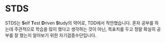 # STDS

STDS는 **S**elf **T**est **D**riven **S**tudy의 약어로, TDD에서 착안했습니다. 혼자 공부를 하는데 주관적으로 학습을 많이 했다고 생각하는 것이 아닌, 목표치를 두고 정말 확실히 공부를 잘 했는지 알아보기 위한 자기검증수단입니다.

